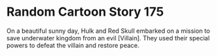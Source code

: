 # Random Cartoon Story 175

On a beautiful sunny day, Hulk and Red Skull embarked on a mission to save underwater kingdom from an evil [Villain]. They used their special powers to defeat the villain and restore peace.